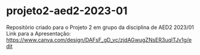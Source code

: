 # projeto2-aed2-2023-01
Repositório criado para o Projeto 2 em grupo da disciplina de AED2 2023/01
Link para a Apresentação: https://www.canva.com/design/DAFsF_gD_vc/zjdAGwugZNsER3uqlTJv1g/edit
